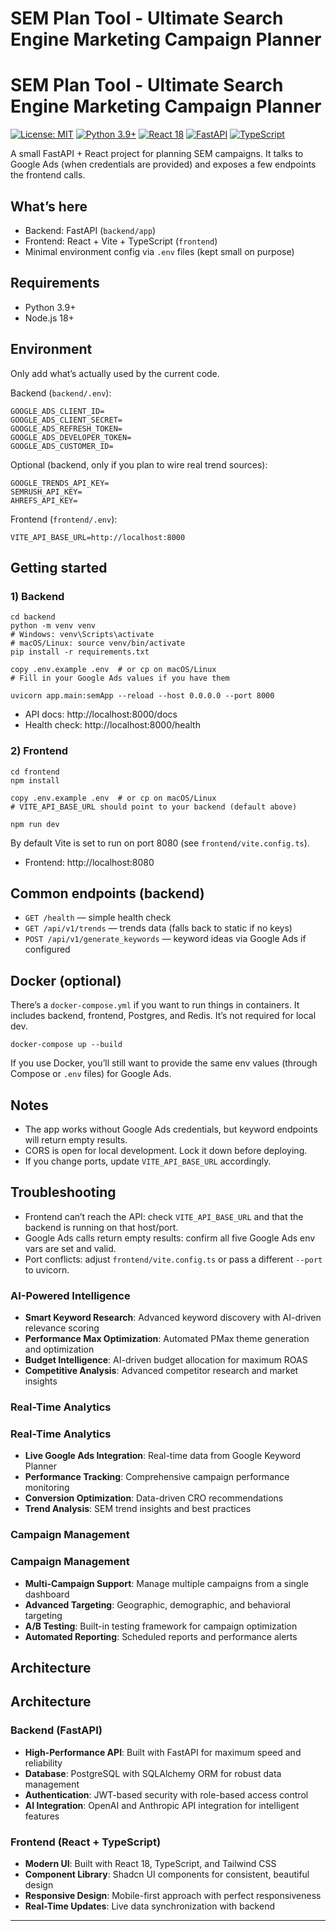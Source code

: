 #  SEM Plan Tool - Ultimate Search Engine Marketing Campaign Planner
#  SEM Plan Tool - Ultimate Search Engine Marketing Campaign Planner

[![License: MIT](https://img.shields.io/badge/License-MIT-yellow.svg)](https://opensource.org/licenses/MIT)
[![Python 3.9+](https://img.shields.io/badge/python-3.9+-blue.svg)](https://www.python.org/downloads/)
[![React 18](https://img.shields.io/badge/React-18-blue.svg)](https://reactjs.org/)
[![FastAPI](https://img.shields.io/badge/FastAPI-0.100+-green.svg)](https://fastapi.tiangolo.com/)
[![TypeScript](https://img.shields.io/badge/TypeScript-5.0+-blue.svg)](https://www.typescriptlang.org/)

A small FastAPI + React project for planning SEM campaigns. It talks to Google Ads (when credentials are provided) and exposes a few endpoints the frontend calls.

## What’s here
- Backend: FastAPI (`backend/app`)
- Frontend: React + Vite + TypeScript (`frontend`)
- Minimal environment config via `.env` files (kept small on purpose)

## Requirements
- Python 3.9+
- Node.js 18+

## Environment
Only add what’s actually used by the current code.

Backend (`backend/.env`):
```
GOOGLE_ADS_CLIENT_ID=
GOOGLE_ADS_CLIENT_SECRET=
GOOGLE_ADS_REFRESH_TOKEN=
GOOGLE_ADS_DEVELOPER_TOKEN=
GOOGLE_ADS_CUSTOMER_ID=
```

Optional (backend, only if you plan to wire real trend sources):
```
GOOGLE_TRENDS_API_KEY=
SEMRUSH_API_KEY=
AHREFS_API_KEY=
```

Frontend (`frontend/.env`):
```
VITE_API_BASE_URL=http://localhost:8000
```

## Getting started
### 1) Backend
```
cd backend
python -m venv venv
# Windows: venv\Scripts\activate
# macOS/Linux: source venv/bin/activate
pip install -r requirements.txt

copy .env.example .env  # or cp on macOS/Linux
# Fill in your Google Ads values if you have them

uvicorn app.main:semApp --reload --host 0.0.0.0 --port 8000
```
- API docs: http://localhost:8000/docs
- Health check: http://localhost:8000/health

### 2) Frontend
```
cd frontend
npm install

copy .env.example .env  # or cp on macOS/Linux
# VITE_API_BASE_URL should point to your backend (default above)

npm run dev
```
By default Vite is set to run on port 8080 (see `frontend/vite.config.ts`).
- Frontend: http://localhost:8080

## Common endpoints (backend)
- `GET /health` — simple health check
- `GET /api/v1/trends` — trends data (falls back to static if no keys)
- `POST /api/v1/generate_keywords` — keyword ideas via Google Ads if configured

## Docker (optional)
There’s a `docker-compose.yml` if you want to run things in containers. It includes backend, frontend, Postgres, and Redis. It’s not required for local dev.
```
docker-compose up --build
```
If you use Docker, you’ll still want to provide the same env values (through Compose or `.env` files) for Google Ads.

## Notes
- The app works without Google Ads credentials, but keyword endpoints will return empty results.
- CORS is open for local development. Lock it down before deploying.
- If you change ports, update `VITE_API_BASE_URL` accordingly.

## Troubleshooting
- Frontend can’t reach the API: check `VITE_API_BASE_URL` and that the backend is running on that host/port.
- Google Ads calls return empty results: confirm all five Google Ads env vars are set and valid.
- Port conflicts: adjust `frontend/vite.config.ts` or pass a different `--port` to uvicorn.


###  AI-Powered Intelligence
- **Smart Keyword Research**: Advanced keyword discovery with AI-driven relevance scoring
- **Performance Max Optimization**: Automated PMax theme generation and optimization
- **Budget Intelligence**: AI-driven budget allocation for maximum ROAS
- **Competitive Analysis**: Advanced competitor research and market insights

### Real-Time Analytics
### Real-Time Analytics
- **Live Google Ads Integration**: Real-time data from Google Keyword Planner
- **Performance Tracking**: Comprehensive campaign performance monitoring
- **Conversion Optimization**: Data-driven CRO recommendations
- **Trend Analysis**: SEM trend insights and best practices

### Campaign Management
### Campaign Management
- **Multi-Campaign Support**: Manage multiple campaigns from a single dashboard
- **Advanced Targeting**: Geographic, demographic, and behavioral targeting
- **A/B Testing**: Built-in testing framework for campaign optimization
- **Automated Reporting**: Scheduled reports and performance alerts

## Architecture
## Architecture

### Backend (FastAPI)
- **High-Performance API**: Built with FastAPI for maximum speed and reliability
- **Database**: PostgreSQL with SQLAlchemy ORM for robust data management
- **Authentication**: JWT-based security with role-based access control
- **AI Integration**: OpenAI and Anthropic API integration for intelligent features

### Frontend (React + TypeScript)
- **Modern UI**: Built with React 18, TypeScript, and Tailwind CSS
- **Component Library**: Shadcn UI components for consistent, beautiful design
- **Responsive Design**: Mobile-first approach with perfect responsiveness
- **Real-Time Updates**: Live data synchronization with backend

---